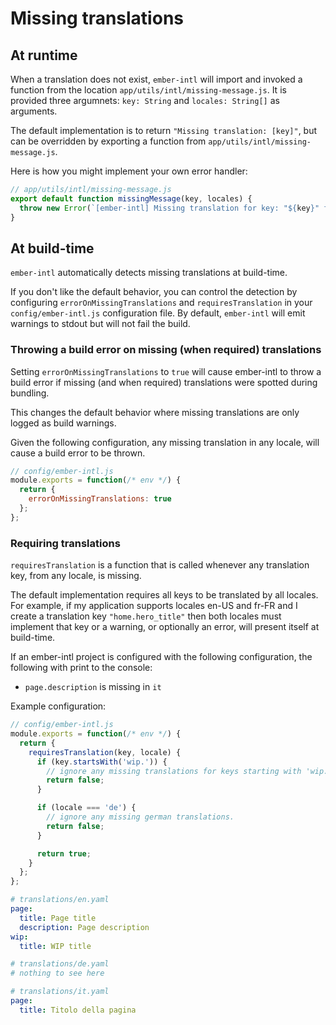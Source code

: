 # Missing translations

## **At runtime**

When a translation does not exist, `ember-intl` will import and invoked a function from the location `app/utils/intl/missing-message.js`.  It is provided three argumnets: `key: String` and `locales: String[]` as arguments.

The default implementation is to return `"Missing translation: [key]"`, but can be overridden by exporting a function from `app/utils/intl/missing-message.js`.

Here is how you might implement your own error handler:

```js
// app/utils/intl/missing-message.js
export default function missingMessage(key, locales) {
  throw new Error(`[ember-intl] Missing translation for key: "${key}" for locales: "${locales}"`);
}
```

## **At build-time**

`ember-intl` automatically detects missing translations at build-time.

If you don't like the default behavior, you can control the detection by configuring `errorOnMissingTranslations` and `requiresTranslation` in your `config/ember-intl.js` configuration file.  By default, `ember-intl` will emit warnings to stdout but will not fail the build.

### Throwing a build error on missing (when required) translations

Setting `errorOnMissingTranslations` to `true` will cause ember-intl to throw a build error if missing (and when required) translations were spotted during bundling.

This changes the default behavior where missing translations are only logged as build warnings.

Given the following configuration, any missing translation in any locale, will cause a build error to be thrown.

```js
// config/ember-intl.js
module.exports = function(/* env */) {
  return {
    errorOnMissingTranslations: true
  };
};
```

### Requiring translations

`requiresTranslation` is a function that is called whenever any translation key, from any locale, is missing.

The default implementation requires all keys to be translated by all locales.  For example, if my application supports locales en-US and fr-FR and I create a translation key `"home.hero_title"` then both locales must implement that key or a warning, or optionally an error, will present itself at build-time.

If an ember-intl project is configured with the following configuration, the following with print to the console:

- `page.description` is missing in `it`

Example configuration:

```js
// config/ember-intl.js
module.exports = function(/* env */) {
  return {
    requiresTranslation(key, locale) {
      if (key.startsWith('wip.')) {
        // ignore any missing translations for keys starting with 'wip.'.
        return false;
      }

      if (locale === 'de') {
        // ignore any missing german translations.
        return false;
      }

      return true;
    }
  };
};
```

```yaml
# translations/en.yaml
page:
  title: Page title
  description: Page description
wip:
  title: WIP title

# translations/de.yaml
# nothing to see here

# translations/it.yaml
page:
  title: Titolo della pagina
```
